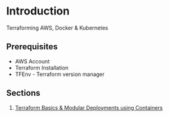 # Introduction

Terraforming AWS, Docker & Kubernetes

## Prerequisites

- AWS Account
- Terraform Installation
- TFEnv - Terraform version manager

## Sections

1. [Terraform Basics & Modular Deployments using Containers](./terraform-docker/readme.md)
